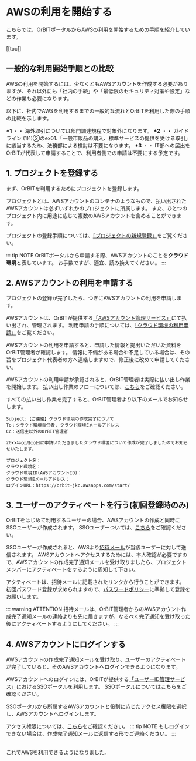 # AWSの利用を開始する
こちらでは、OrBITポータルからAWSの利用を開始するための手順を紹介しています。

[[toc]]

## 一般的な利用開始手順との比較
AWSの利用を開始するには、少なくともAWSアカウントを作成する必要がありますが、それ以外にも「社内の手続」や「最低限のセキュリティ対策や設定」などの作業も必要になります。

以下に、社内でAWSを利用するまでの一般的な流れとOrBITを利用した際の手順の比較を示します。
<CaptionedImage src="flow_compare.png" caption="一般的なAWS利用開始手順とOrBITを利用した場合の比較"/>

**\*1** ・・ 海外取引については部門調達規程で対象外になります。
**\*2** ・・ ガイドライン (1)1)②のex01.「一般市販品の購入、標準サービスの提供を受ける取引」に該当するため、法務部による検討は不要になります。
**\*3** ・・ IT部への届出をOrBITが代表して申請することで、利用者側での申請は不要にする予定です。 

## 1. プロジェクトを登録する
まず、OrBITを利用するためにプロジェクトを登録します。

プロジェクトとは、AWSアカウントのコンテナのようなもので、払い出されたAWSアカウントは必ずいずれかのプロジェクトに所属します。
また、ひとつのプロジェクト内に用途に応じて複数のAWSアカウントを含めることができます。

<CaptionedImage src="project.png" caption="プロジェクトとクラウド環境の関係"/>

プロジェクトの登録手順については、[「プロジェクトの新規登録」](/request/manual/create-project.html)をご覧ください。

::: tip NOTE
OrBITポータルから申請する際、AWSアカウントのことを**クラウド環境**と表しています。
お手数ですが、適宜、読み換えてください。
:::

## 2. AWSアカウントの利用を申請する
プロジェクトの登録が完了したら、つぎにAWSアカウントの利用を申請します。

AWSアカウントは、OrBITが提供する[「AWSアカウント管理サービス」](/guide/aws/service/account-management.html)にて払い出され、管理されます。
利用申請の手順については、[「クラウド環境の利用申請」](/request/manual/create-account.html)をご覧ください。

AWSアカウントの利用を申請すると、申請した情報と提出いただいた資料をOrBIT管理者が確認します。
情報に不備がある場合や不足している場合は、その旨をプロジェクト代表者の方へ連絡しますので、修正後に改めて申請してください。

AWSアカウントの利用申請が承認されると、OrBIT管理者は実際に払い出し作業を開始します。
払い出し作業のフローについては、[こちら](/guide/aws/service/account-management.html#払い出しのフロー)をご確認ください。

すべての払い出し作業を完了すると、OrBIT管理者より以下のメールでお知らせします。
```
Subject:【ご連絡】クラウド環境の作成完了について
To：クラウド環境責任者, クラウド環境Eメールアドレス
Cc：送信主以外のOrBIT管理者

20xx年○○月○○日に申請いただきましたクラウド環境について作成が完了しましたのでお知らせいたします。

プロジェクト名：
クラウド環境名：
クラウド環境ID(AWSアカウントID)：
クラウド環境Eメールアドレス：
ログインURL：https://orbit-jkc.awsapps.com/start/
```

## 3. ユーザーのアクティベートを行う(初回登録時のみ)
OrBITをはじめて利用するユーザーの場合、AWSアカウントの作成と同時にSSOユーザーが作成されます。
SSOユーザーついては、[こちら](/guide/aws/service/id-management.html#用語定義)をご確認ください。

SSOユーザーが作成されると、AWSより[招待メール](/guide/aws/service/id-management.html#招待メール)が当該ユーザーに対して送信されます。
AWSアカウントへアクセスするためには、本人確認が必要ですので、AWSアカウントの作成完了通知メールを受け取りましたら、プロジェクトメンバーにアクティベートをするように周知して下さい。

アクティベートは、招待メールに記載されたリンクから行うことができます。
初回パスワード登録が求められますので、[パスワードポリシー](/guide/aws/service/id-management.html#パスワードポリシー)に準拠して登録をお願いします。

::: warning ATTENTION
招待メールは、OrBIT管理者からのAWSアカウント作成完了通知メールの連絡よりも先に届きますが、なるべく完了通知を受け取った後にアクティベートするようにしてください。
:::

## 4. AWSアカウントにログインする
AWSアカウントの作成完了通知メールを受け取り、ユーザーのアクティベートが完了していると、そのAWSアカウントへログインできるようになります。

AWSアカウントへのログインには、OrBITが提供する[「ユーザーID管理サービス」](/guide/aws/service/id-management.html)におけるSSOポータルを利用します。
SSOポータルについては[こちら](/guide/aws/service/id-management.html#ssoポータル)をご確認ください。

SSOポータルから所属するAWSアカウントと役割に応じたアクセス権限を選択し、AWSアカウントへログインします。

アクセス権限については、[こちら](/guide/aws/service/id-management.html#役割とアクセス権限のマッピング)をご確認ください。
::: tip NOTE
もしログインできない場合は、作成完了通知メールに返信する形でご連絡ください。
:::

<br>
これでAWSを利用できるようになりました。
<br>
